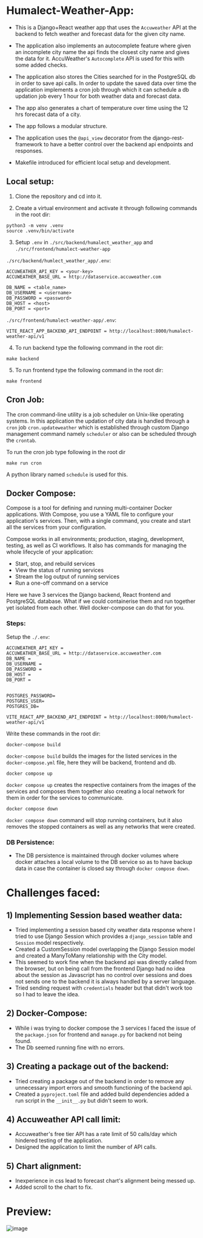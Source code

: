 # Humalect-Weather-App:

- This is a Django+React weather app that uses the `Accuweather` API at the backend to fetch weather and forecast data for the given city name.

- The application also implements an autocomplete feature where given an incomplete city name the api finds the closest city name and gives the data for it. AccuWeather's `Autocomplete` API is used for this with some added checks.

- The application also stores the Cities searched for in the PostgreSQL db in order to save api calls. In order to update the saved data over time the application implements a cron job through which it can schedule a db updation job every 1 hour for both weather data and forecast data.

- The app also generates a chart of temperature over time using the 12 hrs forecast data of a city.
- The app follows a modular structure.
- The application uses the `@api_view` decorator from the django-rest-framework to have a better control over the backend api endpoints and responses.
- Makefile introduced for efficient local setup and development.
## Local setup:
1) Clone the repository and cd into it.

2) Create a virtual environment and activate it through following commands in the root dir:
```
python3 -m venv .venv
source .venv/bin/activate
```

3) Setup `.env` in `./src/backend/humalect_weather_app` and `./src/frontend/humalect-weather-app`

`./src/backend/humlect_weather_app/.env`:
```
ACCUWEATHER_API_KEY = <your-key>
ACCUWEATHER_BASE_URL = http://dataservice.accuweather.com

DB_NAME = <table_name>
DB_USERNAME = <username>
DB_PASSWORD = <password>
DB_HOST = <host>
DB_PORT = <port>
```
`./src/frontend/humalect-weather-app/.env`:
```
VITE_REACT_APP_BACKEND_API_ENDPOINT = http://localhost:8000/humalect-weather-api/v1
```
4) To run backend type the following command in the root dir:
```
make backend
```
5) To run frontend type the following command in the root dir:
```
make frontend
```

## Cron Job:
The cron command-line utility is a job scheduler on Unix-like operating systems.
In this application the updation of city data is handled through a `cron` job `cron.updateweather` which is established through custom Django management command namely `scheduler` or also can be scheduled through the `crontab`.

To run the cron job type following in the root dir
```
make run cron
```

A python library named `schedule` is used for this.
## Docker Compose:

Compose is a tool for defining and running multi-container Docker applications. With Compose, you use a YAML file to configure your application's services. Then, with a single command, you create and start all the services from your configuration.

Compose works in all environments; production, staging, development, testing, as well as CI workflows. It also has commands for managing the whole lifecycle of your application:

- Start, stop, and rebuild services
- View the status of running services
- Stream the log output of running services
- Run a one-off command on a service

Here we have 3 services the Django backend, React frontend and PostgreSQL database.
What if we could containerise them and run together yet isolated from each other. Well docker-compose can do that for you.

### Steps:
Setup the `./.env`:
```
ACCUWEATHER_API_KEY = 
ACCUWEATHER_BASE_URL = http://dataservice.accuweather.com
DB_NAME = 
DB_USERNAME = 
DB_PASSWORD = 
DB_HOST = 
DB_PORT = 


POSTGRES_PASSWORD=
POSTGRES_USER=
POSTGRES_DB=

VITE_REACT_APP_BACKEND_API_ENDPOINT = http://localhost:8000/humalect-weather-api/v1
```
Write these commands in the root dir:

```
docker-compose build
```
`docker-compose build` builds the images for the listed services in the `docker-compose.yml` file, here they will be backend, frontend and db.

```
docker compose up
```
`docker compose up` creates the respective containers from the images of the services and composes them together also creating a local network for them in order for the services to communicate.

```
docker compose down
```
`docker compose down` command will stop running containers, but it also removes the stopped containers as well as any networks that were created.

### DB Persistence:

- The DB persistence is maintained through docker volumes where docker attaches a local volume to the DB service so as to have backup data in case the container is closed say through `docker compose down`.

# Challenges faced:

## 1) Implementing Session based weather data:
- Tried implementing a session based city weather data response where I tried to use Django Session which provides a `django_session` table and `Session` model respectively.
- Created a CustomSession model overlapping the Django Session model and created a ManyToMany relationship with the City model.
- This seemed to work fine when the backend api was directly called from the browser, but on being call from the frontend Django had no idea about the session as Javascript has no control over sessions and does not sends one to the backend it is always handled by a server language.
- Tried sending request with `credentials` header but that didn't work too so I had to leave the idea.

## 2) Docker-Compose:
- While i was trying to docker compose the 3 services I faced the issue of the `package.json` for frontend and `manage.py` for backend not being found.
- The Db seemed running fine with no errors.

## 3) Creating a package out of the backend:
- Tried creating a package out of the backend in order to remove any unnecessary import errors and smooth functioning of the backend api.
- Created a `pyproject.toml` file and added build dependencies added a run script in the `__init__.py` but didn't seem to work.

## 4) Accuweather API call limit:
- Accuweather's free tier API has a rate limit of 50 calls/day which hindered testing of the application.
- Designed the application to limit the number of API calls.

## 5) Chart alignment:
- Inexperience in css lead to forecast chart's alignment being messed up.
- Added scroll to the chart to fix.

# Preview:
![image](https://github.com/Anv3sh/Humalect-Weather-App/assets/51405870/5d885ad6-4b7d-4f9f-add7-0c6d66794f38)
